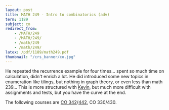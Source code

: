 ```yaml
---
layout: post
title: MATH 249 - Intro to combinatorics (adv)
term: 1189
subject: co
redirect_from:
    - /MATH/249
    - /MATH/249/
    - /math/249
    - /math/249/
latex: /pdf/1189/math249.pdf
thumbnail: "/crs_banner/co.jpg"
---
```


He repeated the recurrence example for four times... spent so much time on calculation, didn't enrich a lot. He did introduced some new topics in enumeration like tilings, but nothing in graph theory, or even less than math 239... This is more structured with [Kevin](http://www.math.uwaterloo.ca/~kpurbhoo/), but much more difficult with assignments and tests, but you have the curve at the end.


The following courses are [CO 342](/co/342)/[442](/co/442), CO 330/430.
